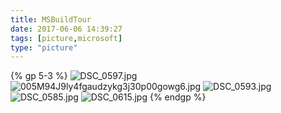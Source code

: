 ```yaml
---
title: MSBuildTour
date: 2017-06-06 14:39:27
tags: [picture,microsoft]
type: "picture"
---
```


{% gp 5-3 %}
![DSC_0597.jpg](https://ooo.0o0.ooo/2017/06/07/5937b437148fa.jpg)![005M94J9ly4fgaudzykg3j30p00gowg6.jpg](https://ooo.0o0.ooo/2017/06/07/5937af3384a81.jpg)
![DSC_0593.jpg](https://ooo.0o0.ooo/2017/06/07/5937b50d2fb4f.jpg)
![DSC_0585.jpg](https://ooo.0o0.ooo/2017/06/07/5937b50d97187.jpg)
![DSC_0615.jpg](https://ooo.0o0.ooo/2017/06/07/5937b49c3a252.jpg)
{% endgp %}
